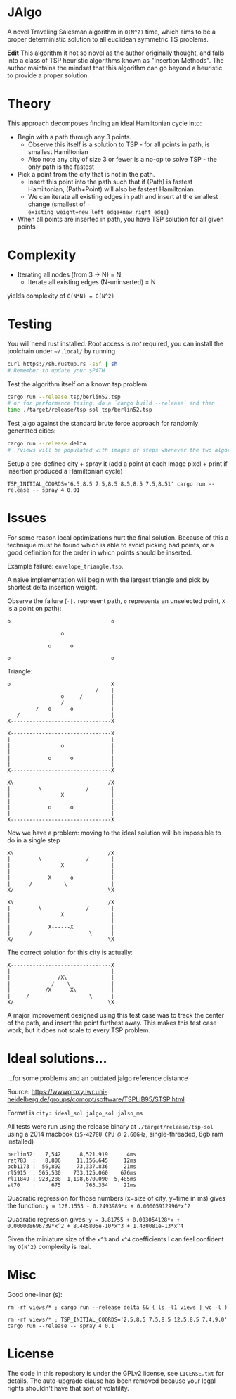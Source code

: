 
# JAlgo

A novel Traveling Salesman algorithm in `O(N^2)` time, which aims to be a proper deterministic solution to all euclidean symmetric TS problems.

**Edit** This algorithm it not so novel as the author originally thought, and falls into a class of TSP heuristic algorithms known as "Insertion Methods". The author maintains the mindset that this algorithm can go beyond a heuristic to provide a proper solution.

# Theory

This approach decomposes finding an ideal Hamiltonian cycle into:

 - Begin with a path through any 3 points.
   - Observe this itself is a solution to TSP - for all points in path, is smallest Hamiltonian
   - Also note any city of size 3 or fewer is a no-op to solve TSP - the only path is the fastest
 - Pick a point from the city that is not in the path.
   - Insert this point into the path such that if (Path) is fastest Hamiltonian, (Path+Point) will also be fastest Hamiltonian.
   - We can iterate all existing edges in path and insert at the smallest change (smallest of `-existing_weight+new_left_edge+new_right_edge`)
 - When all points are inserted in path, you have TSP solution for all given points

# Complexity

 - Iterating all nodes (from 3 -> N) = N
   - Iterate all existing edges (N-uninserted) = N

yields complexity of `O(N*N) = O(N^2)`

# Testing

You will need rust installed. Root access is _not_ required, you can install the toolchain under `~/.local/` by running

```bash
curl https://sh.rustup.rs -sSf | sh
# Remember to update your $PATH
```

Test the algorithm itself on a known tsp problem
```bash
cargo run --release tsp/berlin52.tsp
# or for performance tesing, do a `cargo build --release` and then
time ./target/release/tsp-sol tsp/berlin52.tsp
```

Test jalgo against the standard brute force approach for randomly generated cities:
```bash
cargo run --release delta
# ./views will be populated with images of steps whenever the two algorithm solutions differ
```

Setup a pre-defined city + spray it (add a point at each image pixel + print if insertion produced a Hamiltonian cycle)
```
TSP_INITIAL_COORDS='6.5,8.5 7.5,8.5 8.5,8.5 7.5,8.51' cargo run --release -- spray 4 0.01
```

# Issues

For some reason local optimizations hurt the final solution. Because of this a technique must be
found which is able to avoid picking bad points, or a good definition for the order in which points
should be inserted.

Example failure: `envelope_triangle.tsp`.

A naive implementation will begin with the largest triangle and pick by shortest delta insertion weight.

Observe the failure (`-|.` represent path, `o` represents an unselected point, `X` is a point on path):

```
o                                o
                                  
                 o                
                                  
             o      o             
                                  
o                                o
```

Triangle:
```
o                                X
                            /    |
                 o     /         |
                 /               |
         /   o      o            |
   /                             |
X--------------------------------X
```

```
X--------------------------------X
|                                |
|                o               |
|                                |
|            o      o            |
|                                |
X--------------------------------X
```

```
X\                              /X
|         \              /       |
|                X               |
|                                |
|            o      o            |
|                                |
X--------------------------------X
```

Now we have a problem: moving to the ideal solution will be impossible to do in a single step
```
X\                              /X
|         \              /       |
|                X               |
|                                |
|            X      o            |
|      /          \              |
X/                              \X
```

```
X\                              /X
|         \              /       |
|                X               |
|                                |
|            X------X            |
|      /                  \      |
X/                              \X
```

The correct solution for this city is actually:

```
X--------------------------------X
|                                |
|               /X\              |
|             /    \             |
|           /X      X\           |
|     /                   \      |
X/                              \X
```

A major improvement designed using this test case was to track the center of the path, and insert the point furthest away.
This makes this test case work, but it does not scale to every TSP problem.


# Ideal solutions...

...for some problems and an outdated jalgo reference distance

Source: https://wwwproxy.iwr.uni-heidelberg.de/groups/comopt/software/TSPLIB95/STSP.html

Format is `city: ideal_sol jalgo_sol jalso_ms`

All tests were run using the release binary at `./target/release/tsp-sol` using a 2014 macbook (`i5-4278U CPU @ 2.60GHz`, single-threaded, 8gb ram installed)

```
berlin52:   7,542      8,521.919      4ms
rat783  :   8,806     11,156.645     12ms
pcb1173 :  56,892     73,337.836     21ms
rl5915  : 565,530    733,125.060    676ms
rl11849 : 923,288  1,198,670.090  5,485ms
st70    :     675        763.354     21ms

```

Quadratic regression for those numbers (x=size of city, y=time in ms) gives the function: `y = 128.1553 - 0.2493989*x + 0.00005912996*x^2`

Quadratic regression gives: `y = 3.81755 + 0.003054128*x + 0.000008696739*x^2 + 8.445805e-10*x^3 + 1.430081e-13*x^4`

Given the miniature size of the `x^3` and `x^4` coefficients I can feel confident my `O(N^2)` complexity is real.

# Misc


Good one-liner (s):

```
rm -rf views/* ; cargo run --release delta && ( ls -l1 views | wc -l )

rm -rf views/* ; TSP_INITIAL_COORDS='2.5,8.5 7.5,8.5 12.5,8.5 7.4,9.0' cargo run --release -- spray 4 0.1

```


# License

The code in this repository is under the GPLv2 license, see `LICENSE.txt` for details.
The auto-upgrade clause has been removed because your legal rights shouldn't have that sort of volatility.

